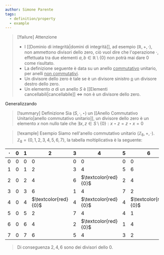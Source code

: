 ```yaml
---
author: Simone Parente
tags:
  - definition/property
  - example
---
```

>[!failure] Attenzione
>- I [[Dominio di integrità|domini di integrità]], ad esempio $(\mathbb{R}, +, \cdot)$, non ammettono divisori dello zero, ciò vuol dire che l'operazione $\cdot$, effettuata tra due elementi $a,b \in \mathbb{R} \setminus \{0\}$ non potrà mai dare $0$ come risultato.
>- La definizione seguente è data su un anello <u>commutativo</u> unitario, per anelli <u>non commutativi</u>.
>- Un divisore dello zero è tale se è un divisore sinistro <u>o</u> un divisore destro dello zero.
>- Un elemento $a$ di un anello $S$ è [[Elementi cancellabili|cancellabile]] $\iff$ non è un divisore dello zero.

Generalizzando
>[!summary] Definizione
>Sia $(S,\cdot, \star)$ un [[Anello Commutativo Unitario|anello commutativo unitario]], un divisore dello zero è un elemento $x$ non nullo tale che $\exists x,z \in S \setminus \{0\}: x \star z = z \star x = 0$

>[!example] Esempio
>Siamo nell'anello commutativo unitario $(\mathbb{Z}_8,+,\cdot)$.
>$\mathbb{Z}_8=\{0,1,2,3,4,5,6,7\}$, la tabella moltiplicativa è la seguente:
>
| $\cdot$ | $0$ | $1$ | $2$                  | $3$ | $4$                  | $5$ | $6$                  | $7$ |
| ------- | --- | --- | -------------------- | --- | -------------------- | --- | -------------------- | --- |
| $0$     | $0$ | $0$ | $0$                  | $0$ | $0$                  | $0$ | $0$                  | $0$ |
| $1$     | $0$ | $1$ | $2$                  | $3$ | $4$                  | $5$ | $6$                  | $7$ |
| $2$     | $0$ | $2$ | $4$                  | $6$ | $\textcolor{red}{0}$ | $2$ | $4$                  | $6$ |
| $3$     | $0$ | $3$ | $6$                  | $1$ | $4$                  | $7$ | $2$                  | $5$ |
| $4$     | $0$ | $4$ | $\textcolor{red}{0}$ | $4$  | $\textcolor{red}{0}$ | $4$   | $\textcolor{red}{0}$ | $4$    |
| $5$     | $0$ | $5$ | $2$                     | $7$    | $4$                     | $4$    | $1$                     | $3$    |
| $6$     | $0$ | $6$ | $4$                     | $2$    | $\textcolor{red}{0}$                     | $1$    | $4$                     | $2$    |
| $7$     | $0$ | $7$ | $6$                     | $5$    | $4$                     | $3$    | $2$                     | $1$    |
>Di conseguenza $2,4,6$ sono dei divisori dello 0.


